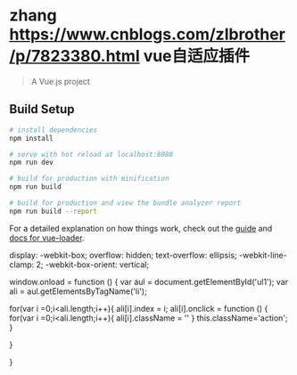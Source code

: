 # zhang https://www.cnblogs.com/zlbrother/p/7823380.html vue自适应插件

> A Vue.js project

## Build Setup

``` bash
# install dependencies
npm install

# serve with hot reload at localhost:8080
npm run dev

# build for production with minification
npm run build

# build for production and view the bundle analyzer report
npm run build --report
```

For a detailed explanation on how things work, check out the [guide](http://vuejs-templates.github.io/webpack/) and [docs for vue-loader](http://vuejs.github.io/vue-loader).

display: -webkit-box;
overflow: hidden;
text-overflow: ellipsis;
-webkit-line-clamp: 2;
-webkit-box-orient: vertical;

 window.onload = function () {
   var aul = document.getElementById('ul1');
   var ali = aul.getElementsByTagName('li');

   for(var i =0;i<ali.length;i++){
      ali[i].index = i;
      ali[i].onclick = function () {
        for(var i =0;i<ali.length;i++){
          ali[i].className = ''
        }
        this.className='action';
      }

   }

 }
</script>
